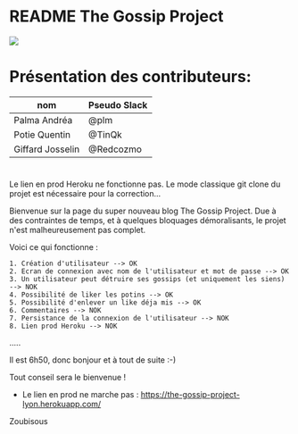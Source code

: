 # README The Gossip Project


<img src="https://upload.wikimedia.org/wikipedia/commons/6/62/Ruby_On_Rails_Logo.svg" align="center" />



# Présentation des contributeurs:
nom             | Pseudo Slack
 ------------   | -------------
Palma Andréa    | @plm
Potie Quentin   | @TinQk
Giffard Josselin| @Redcozmo


#
Le lien en prod Heroku ne fonctionne pas. Le mode classique git clone du projet est nécessaire pour la correction...


Bienvenue sur la page du super nouveau blog The Gossip Project. Due à des contraintes de temps, et à quelques bloquages démoralisants, le projet n'est malheureusement pas complet.

Voici ce qui fonctionne :

    1. Création d'utilisateur --> OK
    2. Ecran de connexion avec nom de l'utilisateur et mot de passe --> OK
    3. Un utilisateur peut détruire ses gossips (et uniquement les siens) --> NOK
    4. Possibilité de liker les potins --> OK
    5. Possibilité d'enlever un like déja mis --> OK
    6. Commentaires --> NOK
    7. Persistance de la connexion de l'utilisateur --> NOK
    8. Lien prod Heroku --> NOK

.....

Il est 6h50, donc bonjour et à tout de suite :-)

Tout conseil sera le bienvenue ! 


* Le lien en prod ne marche pas :
https://the-gossip-project-lyon.herokuapp.com/


Zoubisous
